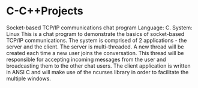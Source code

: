 # C-C++Projects

Socket-based TCP/IP communications chat program
Language: C. System: Linux
This is a chat program to demonstrate the basics of socket-based TCP/IP communications. The system is comprised of 2 applications - the server and the client. The server is multi-threaded. A new thread will be created each time a new user joins the conversation. This thread will be responsible for accepting incoming messages from the user and broadcasting them to the other chat users. The client application is written in ANSI C and will make use of the ncurses library in order to facilitate the multiple windows.

